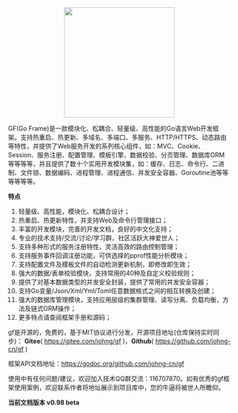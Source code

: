 <div align=center>
<img src="http://cover.kancloud.cn/johng/gf" width="250"/>
</div>

GF(Go Frame)是一款模块化、松耦合、轻量级、高性能的Go语言Web开发框架。支持热重启、热更新、多域名、多端口、多服务、HTTP/HTTPS、动态路由等特性，并提供了Web服务开发的系列核心组件，如：MVC、Cookie、Session、服务注册、配置管理、模板引擎、数据校验、分页管理、数据库ORM等等等等，并且提供了数十个实用开发模块集，如：缓存、日志、命令行、二进制、文件锁、数据编码、进程管理、进程通信、并发安全容器、Goroutine池等等等等等等。


**特点**
1. 轻量级、高性能，模块化、松耦合设计；
2. 热重启、热更新特性，并支持Web及命令行管理接口；
3. 丰富的开发模块，完善的开发文档，良好的中文化支持；
4. 专业的技术支持/交流/讨论/学习群，社区活跃大神爱世人；
5. 支持多种形式的服务注册特性，灵活高效的路由控制管理；
6. 支持服务事件回调注册功能，可供选择的pprof性能分析模块；
7. 支持配置文件及模板文件的自动检测更新机制，即修改即生效；
8. 强大的数据/表单校验模块，支持常用的40种及自定义校验规则；
9. 提供了对基本数据类型的并发安全封装，提供了常用的并发安全容器；
10. 支持Go变量/Json/Xml/Yml/Toml任意数据格式之间的相互转换及创建；
11. 强大的数据库管理模块，支持应用层级的集群管理、读写分离、负载均衡，方法及链式ORM操作；
12. 更多特点请查阅框架手册和源码；

gf是开源的，免费的，基于MIT协议进行分发，开源项目地址(仓库保持实时同步)：
**Gitee**( https://gitee.com/johng/gf )，**Github**( https://github.com/johng-cn/gf )
	

框架API文档地址：https://godoc.org/github.com/johng-cn/gf 

使用中有任何问题/建议，欢迎加入技术QQ群交流：116707870。如有优秀的gf框架使用案例，欢迎联系作者将地址展示到项目库中，您的牛逼将被世人所瞻仰。



**当前文档版本 v0.98 beta**

